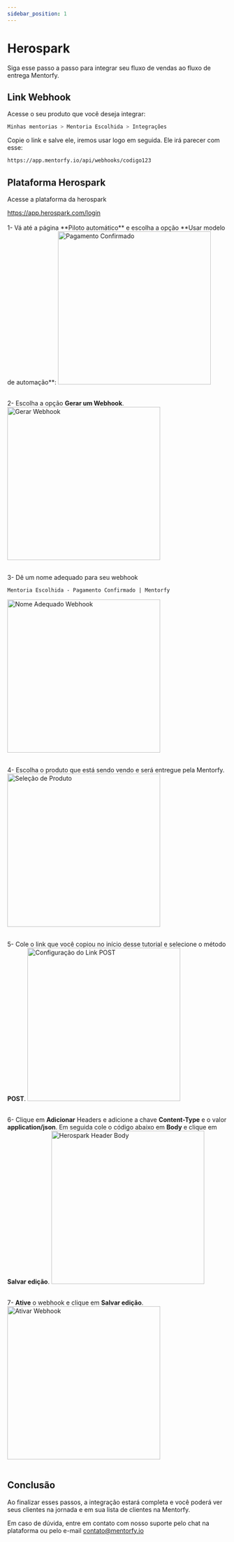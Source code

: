 ```yaml
---
sidebar_position: 1
---
```


# Herospark

Siga esse passo a passo para integrar seu fluxo de vendas ao fluxo de entrega Mentorfy.

## Link Webhook

Acesse o seu produto que você deseja integrar:

```bash
Minhas mentorias > Mentoria Escolhida > Integrações
```
Copie o link e salve ele, iremos usar logo em seguida. Ele irá parecer com esse:

```bash
https://app.mentorfy.io/api/webhooks/codigo123
```

## Plataforma Herospark

Acesse a plataforma da herospark
<!-- "background-color: #f6f8fa; padding: 16px; font-family: monospace; border-radius: 6px;" -->
<div style={{ backgroundColor: '#f6f8fa', padding: '16px', fontFamily: 'monospace', borderRadius: '6px' }}>
  <a href="https://app.herospark.com/login" target="_blank">https://app.herospark.com/login</a>
</div>
<br/>
1- Vá até a página **Piloto automático** e escolha a opção **Usar modelo de automação**:

<img src="/docs/img/herospark_pagamento_confirmado.jpg" alt="Pagamento Confirmado" width="350" />

<br/>
<br/>

2- Escolha a opção **Gerar um Webhook**.
<img src="/docs/img/herospark_gerar_webhook.jpg" alt="Gerar Webhook" width="350" />
<br/>
<br/>

3- Dê um nome adequado para seu webhook
```
Mentoria Escolhida - Pagamento Confirmado | Mentorfy
```
<img src="/docs/img/herospark_nome_adequado.jpg" alt="Nome Adequado Webhook" width="350" />
<br/>
<br/>

4- Escolha o produto que está sendo vendo e será entregue pela Mentorfy.
<img src="/docs/img/herospark_selecao_produto.jpg" alt="Seleção de Produto" width="350" />
<br/>
<br/>

5- Cole o link que você copiou no início desse tutorial e selecione o método **POST**.
<img src="/docs/img/herospark_link_post.jpg" alt="Configuração do Link POST" width="350" />
<br/>
<br/>

6- Clique em **Adicionar** Headers e adicione a chave **Content-Type** e o valor **application/json**.
Em seguida cole o código abaixo em **Body** e clique em **Salvar edição**.
<img src="/docs/img/herospark_header_body.jpg" alt="Herospark Header Body" width="350" />
<br/>
<br/>

7- **Ative** o webhook e clique em **Salvar edição**.
<img src="/docs/img/herospark_ativar_webhook.jpg" alt="Ativar Webhook" width="350" />
<br/>
<br/>



## Conclusão

Ao finalizar esses passos, a integração estará completa e você poderá ver seus clientes na jornada e
em sua lista de clientes na Mentorfy.

Em caso de dúvida, entre em contato com nosso suporte pelo chat na plataforma ou pelo e-mail contato@mentorfy.io